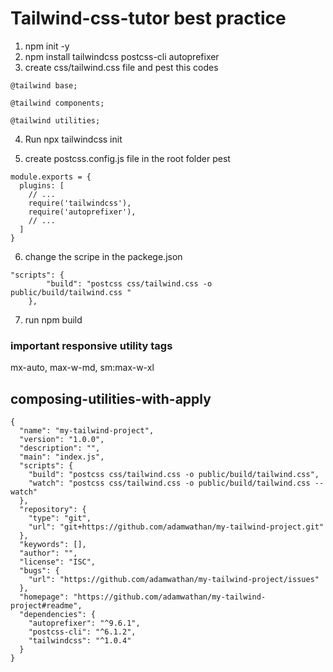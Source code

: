 # Tailwind-css-tutor best practice

1. npm init -y
2. npm install tailwindcss postcss-cli autoprefixer
3. create css/tailwind.css file and pest this codes

```
@tailwind base;

@tailwind components;

@tailwind utilities;
```

4. Run npx tailwindcss init

5. create postcss.config.js file in the root folder pest

```
module.exports = {
  plugins: [
    // ...
    require('tailwindcss'),
    require('autoprefixer'),
    // ...
  ]
}
```

6. change the scripe in the packege.json

```
"scripts": {
		"build": "postcss css/tailwind.css -o public/build/tailwind.css "
	},
```

7. run npm build

### important responsive utility tags

mx-auto, max-w-md, sm:max-w-xl

## composing-utilities-with-apply
```
{
  "name": "my-tailwind-project",
  "version": "1.0.0",
  "description": "",
  "main": "index.js",
  "scripts": {
    "build": "postcss css/tailwind.css -o public/build/tailwind.css",
    "watch": "postcss css/tailwind.css -o public/build/tailwind.css --watch"
  },
  "repository": {
    "type": "git",
    "url": "git+https://github.com/adamwathan/my-tailwind-project.git"
  },
  "keywords": [],
  "author": "",
  "license": "ISC",
  "bugs": {
    "url": "https://github.com/adamwathan/my-tailwind-project/issues"
  },
  "homepage": "https://github.com/adamwathan/my-tailwind-project#readme",
  "dependencies": {
    "autoprefixer": "^9.6.1",
    "postcss-cli": "^6.1.2",
    "tailwindcss": "^1.0.4"
  }
}
```

